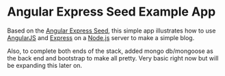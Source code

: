 # Angular Express Seed Example App

Based on the [Angular Express Seed](https://github.com/btford/angular-express-seed), this simple app illustrates how to use [AngularJS](http://angularjs.org/) and [Express](http://expressjs.com/) on a [Node.js](http://nodejs.org/) server to make a simple blog.

Also, to complete both ends of the stack, added mongo db/mongoose as the back end and bootstrap to make all pretty. Very basic right now but will be expanding this later on.